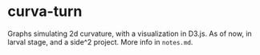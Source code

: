 curva-turn
==========

Graphs simulating 2d curvature, with a visualization in D3.js.
As of now, in larval stage, and a side^2 project.
More info in `notes.md`.
